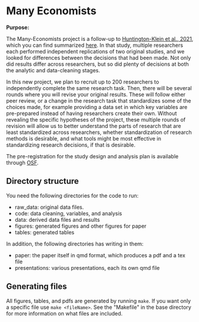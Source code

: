 # Many Economists

**Purpose:**

The Many-Economists project is a follow-up to [Huntington-Klein et al., 2021](https://onlinelibrary.wiley.com/doi/abs/10.1111/ecin.12992), 
which you can find summarized [here](https://twitter.com/nickchk/status/1374058480219213824). 
In that study, multiple researchers each performed independent replications of two original studies, 
and we looked for differences between the decisions that had been made. 
Not only did results differ across researchers, but so did plenty of decisions 
at both the analytic and data-cleaning stages.

In this new project, we plan to recruit up to 200 researchers to independently 
complete the same research task. 
Then, there will be several rounds where you will revise your original results. 
These will follow either peer review, or a change in the research task that 
standardizes some of the choices made, for example providing a data set in which 
key variables are pre-prepared instead of having researchers create their own. 
Without revealing the specific hypotheses of the project, these multiple rounds 
of revision will allow us to better understand the parts of research that are 
least standardized across researchers, whether standardization of research 
methods is desirable, and what tools might be most effective in standardizing 
research decisions, if that is desirable.

The pre-registration for the study design and analysis plan is available through
[OSF](https://doi.org/10.17605/OSF.IO/CJ9YX). 

## Directory structure

You need the following directories for the code to run:

- raw_data: original data files.
- code: data cleaning, variables, and analysis
- data: derived data files and results
- figures: generated figures and other figures for paper
- tables: generated tables

In addition, the following directories has writing in them:

- paper: the paper itself in qmd format, which produces a pdf and a tex file
- presentations: various presentations, each its own qmd file


##  Generating files

All figures, tables, and pdfs are generated by running `make`.
If you want only a specific file use `make <fileName>`.
See the "Makefile" in the base directory for more information 
on what files are included.


